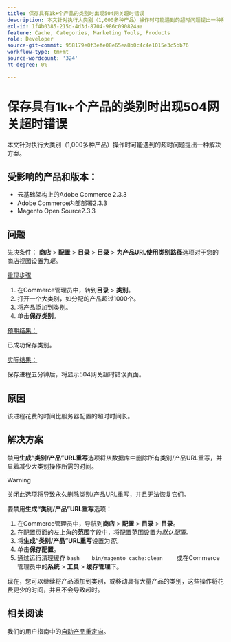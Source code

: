 ```yaml
---
title: 保存具有1k+个产品的类别时出现504网关超时错误
description: 本文针对执行大类别（1,000多种产品）操作时可能遇到的超时问题提出一种解决方案。
exl-id: 1f4b0385-215d-4d3d-8704-986c090824aa
feature: Cache, Categories, Marketing Tools, Products
role: Developer
source-git-commit: 958179e0f3efe08e65ea8b0c4c4e1015e3c5bb76
workflow-type: tm+mt
source-wordcount: '324'
ht-degree: 0%

---
```


# 保存具有1k+个产品的类别时出现504网关超时错误

本文针对执行大类别（1,000多种产品）操作时可能遇到的超时问题提出一种解决方案。

## 受影响的产品和版本：

* 云基础架构上的Adobe Commerce 2.3.3
* Adobe Commerce内部部署2.3.3
* Magento Open Source2.3.3

## 问题

先决条件： **商店** > **配置** > **目录** > **目录** > **为产品URL使用类别路径**&#x200B;选项对于您的商店视图设置为&#x200B;*是*。

<u>重现步骤</u>

1. 在Commerce管理员中，转到&#x200B;**目录** > **类别**。
1. 打开一个大类别，如分配的产品超过1000个。
1. 将产品添加到类别。
1. 单击&#x200B;**保存类别**。

<u>预期结果：</u>

已成功保存类别。

<u>实际结果：</u>

保存进程五分钟后，将显示504网关超时错误页面。

## 原因

该进程花费的时间比服务器配置的超时时间长。

## 解决方案

禁用&#x200B;**生成“类别/产品”URL重写**&#x200B;选项将从数据库中删除所有类别/产品URL重写，并显着减少大类别操作所需的时间。

>[!WARNING]
>
>关闭此选项将导致永久删除类别/产品URL重写，并且无法恢复它们。

要禁用&#x200B;**生成“类别/产品”URL重写**&#x200B;选项：

1. 在Commerce管理员中，导航到&#x200B;**商店** > **配置** > **目录** > **目录**。
1. 在配置页面的左上角的&#x200B;**范围**&#x200B;字段中，将配置范围设置为&#x200B;*默认配置*。
1. 将&#x200B;**生成“类别/产品”URL重写**&#x200B;设置为&#x200B;*否*。
1. 单击&#x200B;**保存配置**。
1. 通过运行清理缓存    ```bash    bin/magento cache:clean    ```    或在Commerce管理员中的&#x200B;**系统** > **工具** > **缓存管理**&#x200B;下。

现在，您可以继续将产品添加到类别，或移动具有大量产品的类别，这些操作将花费更少的时间，并且不会导致超时。

## 相关阅读

我们的用户指南中的[自动产品重定向](https://docs.magento.com/user-guide/v2.3/marketing/url-redirect-product-automatic.html)。
